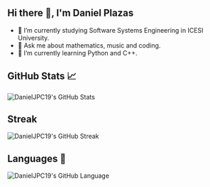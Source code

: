 ## Hi there 👋, I'm Daniel Plazas

- 🔭 I’m currently studying Software Systems Engineering in ICESI University.
- 💬 Ask me about mathematics, music and coding.
- 🌱 I’m currently learning Python and C++.

<!--
**DanielJPC19/DanielJPC19** is a ✨ _special_ ✨ repository because its `README.md` (this file) appears on your GitHub profile.

Here are some ideas to get you started:

- 🔭 I’m currently working on ...
- 🌱 I’m currently learning ...
- 👯 I’m looking to collaborate on ...
- 🤔 I’m looking for help with ...
- 💬 Ask me about ...
- 📫 How to reach me: ...
- 😄 Pronouns: ...
- ⚡ Fun fact: ...
-->

## GitHub Stats 📈

![DanielJPC19's GitHub Stats](https://github-readme-stats-eight-theta.vercel.app/api?username=DanielJPC19&show_icons=true&include_all_commits=true&count_private=true)

## Streak

![DanielJPC19's GitHub Streak](https://github-readme-streak-stats.herokuapp.com/?user=DanielJPC19)

## Languages 💬

![DanielJPC19's GitHub Language](https://github-readme-stats.anuraghazra1.vercel.app/api/top-langs/?username=DanielJPC19&no-bg=true&no-frame=true&langs_count=10&private=true)
